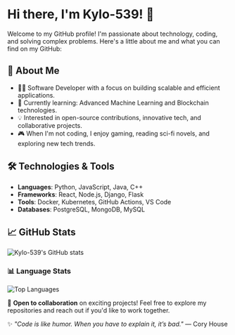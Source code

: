 # Hi there, I'm Kylo-539! 👋

Welcome to my GitHub profile! I'm passionate about technology, coding, and solving complex problems. Here's a little about me and what you can find on my GitHub:

## 🚀 About Me
- 👨‍💻 Software Developer with a focus on building scalable and efficient applications.
- 🌱 Currently learning: Advanced Machine Learning and Blockchain technologies.
- 💡 Interested in open-source contributions, innovative tech, and collaborative projects.
- 🎮 When I'm not coding, I enjoy gaming, reading sci-fi novels, and exploring new tech trends.

## 🛠️ Technologies & Tools
- **Languages**: Python, JavaScript, Java, C++
- **Frameworks**: React, Node.js, Django, Flask
- **Tools**: Docker, Kubernetes, GitHub Actions, VS Code
- **Databases**: PostgreSQL, MongoDB, MySQL

## 📈 GitHub Stats
![Kylo-539's GitHub stats](https://github-readme-stats.vercel.app/api?username=kylo-539&show_icons=true&theme=radical)

### 📊 Language Stats

![Top Languages](https://github-readme-stats.vercel.app/api/top-langs/?username=kylo-539&layout=compact&theme=radical)

🤝 **Open to collaboration** on exciting projects! Feel free to explore my repositories and reach out if you'd like to work together.

✨ *"Code is like humor. When you have to explain it, it’s bad."* — Cory House

```

